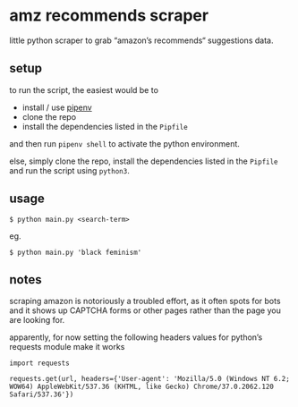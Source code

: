 amz recommends scraper
======================

little python scraper to grab “amazon’s recommends“ suggestions data.

## setup

to run the script, the easiest would be to 

- install / use [pipenv](https://docs.pipenv.org/en/latest/)
- clone the repo
- install the dependencies listed in the `Pipfile`

and then run `pipenv shell` to activate the python environment.

else, simply clone the repo, install the dependencies listed in the `Pipfile` and run the script using `python3`.

## usage

```
$ python main.py <search-term>
```

eg.

```
$ python main.py 'black feminism'
```

## notes

scraping amazon is notoriously a troubled effort, as it often spots for bots and it shows up CAPTCHA forms or other pages rather than the page you are looking for.

apparently, for now setting the following headers values for python’s requests module make it works

```
import requests

requests.get(url, headers={'User-agent': 'Mozilla/5.0 (Windows NT 6.2; WOW64) AppleWebKit/537.36 (KHTML, like Gecko) Chrome/37.0.2062.120 Safari/537.36'})
```
